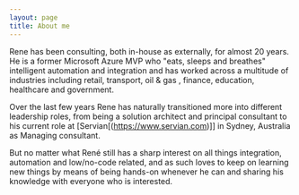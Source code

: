 ```yaml
---
layout: page
title: About me
---
```


Rene has been consulting, both in-house as externally, for almost 20 years. He is a former Microsoft Azure MVP who "eats, sleeps and breathes" intelligent automation and integration and has  worked across a multitude of industries including retail, transport, oil & gas , finance, education, healthcare and government.

Over the last few years Rene has naturally transitioned more into different leadership roles, from being a solution architect and principal consultant to his current role at [Servian[(https://www.servian.com)]] in Sydney, Australia as Managing consultant.

But no matter what René still has a sharp interest on all things integration, automation and low/no-code related, and as such loves to keep on learning new things by means of being hands-on whenever he can and sharing his knowledge with everyone who is interested.
